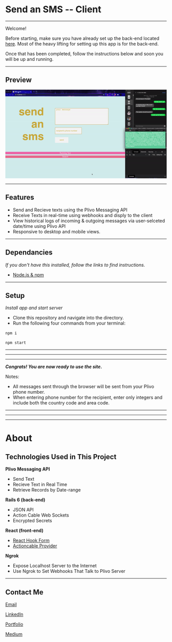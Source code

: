 # Send an SMS -- Client
___
Welcome! 

Before starting, make sure you have already set up the back-end located [here](https://github.com/Josh-Gotro/Plivo_api). Most of the heavy lifting for setting up this app is for the back-end. 

Once that has been completed, follow the instructions below and soon you will be up and running.

___
## Preview

![SendSMS GIF](sendsms.gif)
___
## Features
- Send and Recieve texts using the Plivo Messaging API
- Receive Texts in real-time using webhooks and disply to the client
- View historical logs of incoming & outgoing messages via user-selceted date/time using Plivo API
- Responsive to desktop and mobile views. 
___
## Dependancies
*If you don't have this installed, follow the links to find instructions.* 
 - [Node.js & npm](https://www.npmjs.com/get-npm)
___
## Setup
 *Install app and start server*
- Clone this repository and navigate into the directory. 
- Run the following four commands from your terminal:
```
npm i
```
```
npm start
```
___
***
***
***Congrats! You are now ready to use the site.***

Notes:

- All messages sent through the browser will be sent from your Plivo phone number. 
- When entering phone number for the recipient, enter only integers and include both the country code and area code. 

***
***
___
# About
## Technologies Used in This Project
**Plivo Messaging API**
- Send Text
- Recieve Text in Real Time
- Retrieve Records by Date-range

**Rails 6 (back-end)**
- JSON API 
- Action Cable Web Sockets
- Encrypted Secrets 

**React (front-end)**
- [React Hook Form](https://react-hook-form.com/)
- [Actioncable Provider](https://www.npmjs.com/package/react-actioncable-provider)

**Ngrok**
- Expose Localhost Server to the Internet
- Use Ngrok to Set Webhooks That Talk to Plivo Server
___
## Contact Me


[Email](joshuagauthreaux@gmail.com)

[LinkedIn](https://www.linkedin.com/in/josh-gauthreaux/)

[Portfolio](https://www.joshgotro.com)

[Medium](https://medium.com/@joshuagauthreaux)